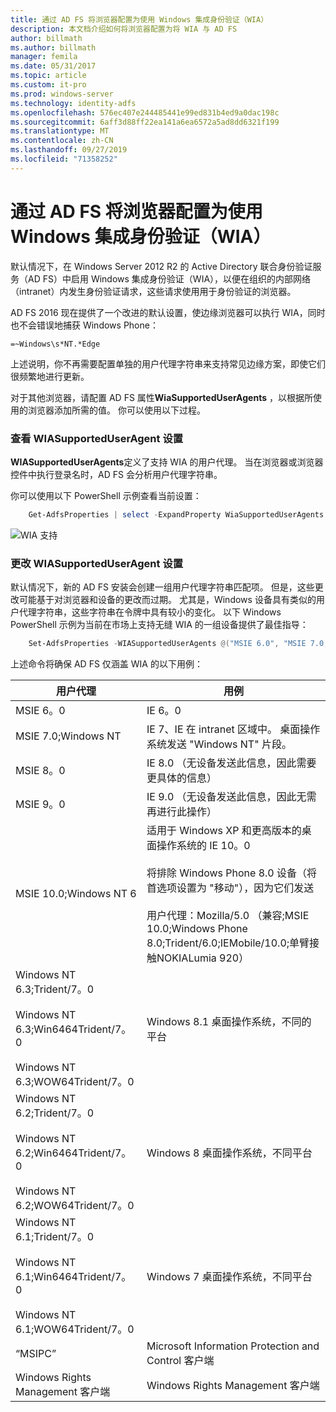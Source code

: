 ```yaml
---
title: 通过 AD FS 将浏览器配置为使用 Windows 集成身份验证（WIA）
description: 本文档介绍如何将浏览器配置为将 WIA 与 AD FS
author: billmath
ms.author: billmath
manager: femila
ms.date: 05/31/2017
ms.topic: article
ms.custom: it-pro
ms.prod: windows-server
ms.technology: identity-adfs
ms.openlocfilehash: 576ec407e244485441e99ed831b4ed9a0dac198c
ms.sourcegitcommit: 6aff3d88ff22ea141a6ea6572a5ad8dd6321f199
ms.translationtype: MT
ms.contentlocale: zh-CN
ms.lasthandoff: 09/27/2019
ms.locfileid: "71358252"
---
```

# <a name="configure-browsers-to-use-windows-integrated-authentication-wia-with-ad-fs"></a>通过 AD FS 将浏览器配置为使用 Windows 集成身份验证（WIA）

默认情况下，在 Windows Server 2012 R2 的 Active Directory 联合身份验证服务（AD FS）中启用 Windows 集成身份验证（WIA），以便在组织的内部网络（intranet）内发生身份验证请求，这些请求使用用于身份验证的浏览器。

AD FS 2016 现在提供了一个改进的默认设置，使边缘浏览器可以执行 WIA，同时也不会错误地捕获 Windows Phone：

    =~Windows\s*NT.*Edge

上述说明，你不再需要配置单独的用户代理字符串来支持常见边缘方案，即使它们很频繁地进行更新。

对于其他浏览器，请配置 AD FS 属性**WiaSupportedUserAgents** ，以根据所使用的浏览器添加所需的值。  你可以使用以下过程。



### <a name="view-wiasupporteduseragent-settings"></a>查看 WIASupportedUserAgent 设置
**WIASupportedUserAgents**定义了支持 WIA 的用户代理。 当在浏览器或浏览器控件中执行登录名时，AD FS 会分析用户代理字符串。

你可以使用以下 PowerShell 示例查看当前设置：

```powershell
    Get-AdfsProperties | select -ExpandProperty WiaSupportedUserAgents
```

![WIA 支持](../operations/media/Configure-AD-FS-Browser-WIA/wiasupport.png)

### <a name="change-wiasupporteduseragent-settings"></a>更改 WIASupportedUserAgent 设置
默认情况下，新的 AD FS 安装会创建一组用户代理字符串匹配项。 但是，这些更改可能基于对浏览器和设备的更改而过期。 尤其是，Windows 设备具有类似的用户代理字符串，这些字符串在令牌中具有较小的变化。 以下 Windows PowerShell 示例为当前在市场上支持无缝 WIA 的一组设备提供了最佳指导：

```powershell
    Set-AdfsProperties -WIASupportedUserAgents @("MSIE 6.0", "MSIE 7.0; Windows NT", "MSIE 8.0", "MSIE 9.0", "MSIE 10.0; Windows NT 6", "Windows NT 6.3; Trident/7.0", "Windows NT 6.3; Win64; x64; Trident/7.0", "Windows NT 6.3; WOW64; Trident/7.0", "Windows NT 6.2; Trident/7.0", "Windows NT 6.2; Win64; x64; Trident/7.0", "Windows NT 6.2; WOW64; Trident/7.0", "Windows NT 6.1; Trident/7.0", "Windows NT 6.1; Win64; x64; Trident/7.0", "Windows NT 6.1; WOW64; Trident/7.0", "MSIPC", "Windows Rights Management Client")
```

上述命令将确保 AD FS 仅涵盖 WIA 的以下用例：

用户代理|用例|
-----|-----|
MSIE 6。0|IE 6。0|
MSIE 7.0;Windows NT|IE 7、IE 在 intranet 区域中。 桌面操作系统发送 "Windows NT" 片段。|
MSIE 8。0|IE 8.0 （无设备发送此信息，因此需要更具体的信息）|
MSIE 9。0|IE 9.0 （无设备发送此信息，因此无需再进行此操作）|
MSIE 10.0;Windows NT 6|适用于 Windows XP 和更高版本的桌面操作系统的 IE 10。0</br></br>将排除 Windows Phone 8.0 设备（将首选项设置为 "移动"），因为它们发送</br></br>用户代理：Mozilla/5.0 （兼容;MSIE 10.0;Windows Phone 8.0;Trident/6.0;IEMobile/10.0;单臂接触NOKIALumia 920）|
Windows NT 6.3;Trident/7。0</br></br>Windows NT 6.3;Win6464Trident/7。0</br></br>Windows NT 6.3;WOW64Trident/7。0| Windows 8.1 桌面操作系统，不同的平台|
Windows NT 6.2;Trident/7。0</br></br>Windows NT 6.2;Win6464Trident/7。0</br></br>Windows NT 6.2;WOW64Trident/7。0|Windows 8 桌面操作系统，不同平台|
Windows NT 6.1;Trident/7。0</br></br>Windows NT 6.1;Win6464Trident/7。0</br></br>Windows NT 6.1;WOW64Trident/7。0|Windows 7 桌面操作系统，不同平台|
“MSIPC”| Microsoft Information Protection and Control 客户端|
Windows Rights Management 客户端|Windows Rights Management 客户端|
